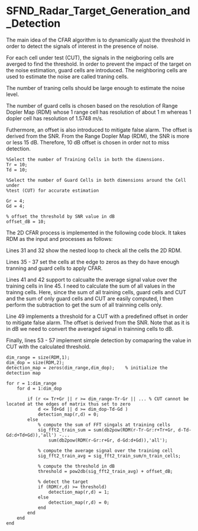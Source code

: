 # SFND_Radar_Target_Generation_and_Detection

The main idea of the CFAR algorithm is to dynamically ajust the threshold in order to detect the signals of interest in the presence of noise. 

For each cell under test (CUT), the signals in the neigboring cells are averged to find the threshold. In order to prevent the impact of the target on the noise estimation, guard cells are introduced. The neighboring cells are used to estimate the noise are called traning cells.

The number of traning cells should be large enough to estimate the noise level.

The number of guard cells is chosen based on the resolution of Range Dopler Map (RDM) whose 1 range cell has resolution of about 1 m whereas 1 dopler cell has resolution of 1.5748 m/s. 

Futhermore, an offset is also introduced to mitigate false alarm. The offset is derived from the SNR. From the Range Dopler Map (RDM), the SNR is more or less 15 dB. Therefore, 10 dB offset is chosen in order not to miss detection.

```
%Select the number of Training Cells in both the dimensions. 
Tr = 10;
Td = 10;

%Select the number of Guard Cells in both dimensions around the Cell under 
%test (CUT) for accurate estimation

Gr = 4;
Gd = 4;

% offset the threshold by SNR value in dB
offset_dB = 10;
```

The 2D CFAR process is implemented in the following code block.
It takes RDM as the input and processes as follows:

Lines 31 and 32 show the nested loop to check all the cells the 2D RDM.

Lines 35 - 37 set the cells at the edge to zeros as they do have enough tranning and guard cells to apply CFAR.

Lines 41 and 42 support to calcualte the average signal value over the training cells in line 45. I need to calculate the sum of all values in the trainng cells. Here, since the sum of all training cells, guard cells and CUT and the sum of only guard cells and CUT are easily computed, I then perform the subtraction to get the sum of all trainning cells only. 

Line 49 implements a threshold for a CUT with a predefined offset in order to mitigate false alarm. The offset is derived from the SNR. Note that as it is in dB we need to convert the averaged signal in trainning cells to dB.

Finally, lines 53 - 57 implement simple detection by comaparing the value in CUT with the calculated threshold.

```
dim_range = size(RDM,1);
dim_dop = size(RDM,2);
detection_map = zeros(dim_range,dim_dop);    % initialize the detection map

for r = 1:dim_range
    for d = 1:dim_dop
        
        if (r <= Tr+Gr || r >= dim_range-Tr-Gr || ... % CUT cannot be located at the edges of matrix thus set to zero
            d <= Td+Gd || d >= dim_dop-Td-Gd )
            detection_map(r,d) = 0;
        else
            % compute the sum of FFT singals at training cells 
            sig_fft2_train_sum = sum(db2pow(RDM(r-Tr-Gr:r+Tr+Gr, d-Td-Gd:d+Td+Gd)),'all') -...
                sum(db2pow(RDM(r-Gr:r+Gr, d-Gd:d+Gd)),'all');
            
            % compute the average signal over the training cell
            sig_fft2_train_avg = sig_fft2_train_sum/n_train_cells;
            
            % compute the threshold in dB
            threshold = pow2db(sig_fft2_train_avg) + offset_dB;
            
            % detect the target
            if (RDM(r,d) >= threshold)
                detection_map(r,d) = 1;
            else
                detection_map(r,d) = 0;
            end
        end
    end   
end
```

